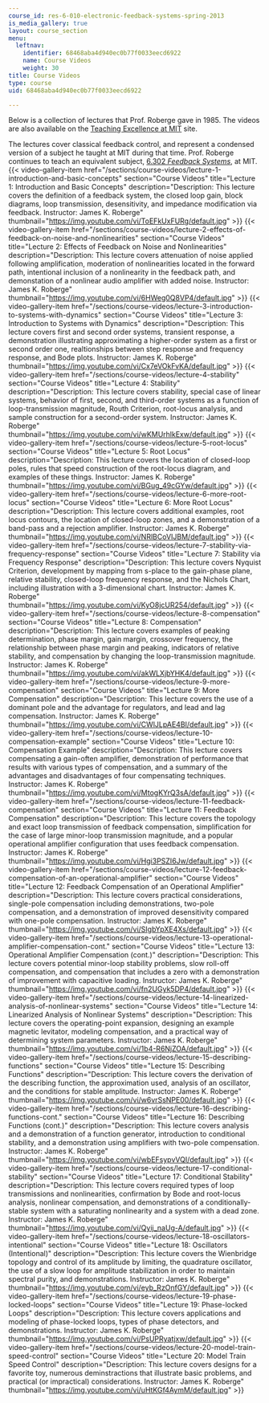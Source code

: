 ```yaml
---
course_id: res-6-010-electronic-feedback-systems-spring-2013
is_media_gallery: true
layout: course_section
menu:
  leftnav:
    identifier: 68468aba4d940ec0b77f0033eecd6922
    name: Course Videos
    weight: 30
title: Course Videos
type: course
uid: 68468aba4d940ec0b77f0033eecd6922

---
```


Below is a collection of lectures that Prof. Roberge gave in 1985. The videos are also available on the [Teaching Excellence at MIT](http://teachingexcellence.mit.edu/category/inspiring-teachers/james-k-roberg-6-302-electronic-feedback-systems) site.

The lectures cover classical feedback control, and represent a condensed version of a subject he taught at MIT during that time. Prof. Roberge continues to teach an equivalent subject, [6.302 _Feedback Systems_](/courses/6-302-feedback-systems-spring-2007/), at MIT.{{< video-gallery-item href="/sections/course-videos/lecture-1-introduction-and-basic-concepts" section="Course Videos" title="Lecture 1: Introduction and Basic Concepts" description="Description: This lecture covers the definition of a feedback system, the closed loop gain, block diagrams, loop transmission, desensitivity, and impedance modification via feedback. Instructor: James K. Roberge" thumbnail="https://img.youtube.com/vi/ToEFkUxFURg/default.jpg" >}} {{< video-gallery-item href="/sections/course-videos/lecture-2-effects-of-feedback-on-noise-and-nonlinearities" section="Course Videos" title="Lecture 2: Effects of Feedback on Noise and Nonlinearities" description="Description: This lecture covers attenuation of noise applied following amplification, moderation of nonlinearities located in the forward path, intentional inclusion of a nonlinearity in the feedback path, and demonstation of a nonlinear audio amplifier with added noise. Instructor: James K. Roberge" thumbnail="https://img.youtube.com/vi/6HWeg0Q8VP4/default.jpg" >}} {{< video-gallery-item href="/sections/course-videos/lecture-3-introduction-to-systems-with-dynamics" section="Course Videos" title="Lecture 3: Introduction to Systems with Dynamics" description="Description: This lecture covers first and second order systems, transient response, a demonstration illustrating approximating a higher-order system as a first or second order one, realtionships between step response and frequency response, and Bode plots. Instructor: James K. Roberge" thumbnail="https://img.youtube.com/vi/Cx7eVOkFvKA/default.jpg" >}} {{< video-gallery-item href="/sections/course-videos/lecture-4-stability" section="Course Videos" title="Lecture 4: Stability" description="Description: This lecture covers stability, special case of linear systems, behavior of first, second, and third-order systems as a function of loop-transmission magnitude, Routh Criterion, root-locus analysis, and sample construction for a second-order system. Instructor: James K. Roberge" thumbnail="https://img.youtube.com/vi/wKMUrhlkExw/default.jpg" >}} {{< video-gallery-item href="/sections/course-videos/lecture-5-root-locus" section="Course Videos" title="Lecture 5: Root Locus" description="Description: This lecture covers the location of closed-loop poles, rules that speed construction of the root-locus diagram, and examples of these things. Instructor: James K. Roberge" thumbnail="https://img.youtube.com/vi/BGug_49cGYw/default.jpg" >}} {{< video-gallery-item href="/sections/course-videos/lecture-6-more-root-locus" section="Course Videos" title="Lecture 6: More Root Locus" description="Description: This lecture covers additional examples, root locus contours, the location of closed-loop zones, and a demonstration of a band-pass and a rejection amplifier. Instructor: James K. Roberge" thumbnail="https://img.youtube.com/vi/NRlBCoVIJBM/default.jpg" >}} {{< video-gallery-item href="/sections/course-videos/lecture-7-stability-via-frequency-response" section="Course Videos" title="Lecture 7: Stability via Frequency Response" description="Description: This lecture covers Nyquist Criterion, development by mapping from s-place to the gain-phase plane, relative stability, closed-loop frequency response, and the Nichols Chart, including illustration with a 3-dimensional chart. Instructor: James K. Roberge" thumbnail="https://img.youtube.com/vi/KyO8jcUR254/default.jpg" >}} {{< video-gallery-item href="/sections/course-videos/lecture-8-compensation" section="Course Videos" title="Lecture 8: Compensation" description="Description: This lecture covers examples of peaking determination, phase margin, gain margin, crossover frequency, the relationship between phase margin and peaking, indicators of relative stability, and compensation by changing the loop-transmission magnitude. Instructor: James K. Roberge" thumbnail="https://img.youtube.com/vi/akWLXjbYHK4/default.jpg" >}} {{< video-gallery-item href="/sections/course-videos/lecture-9-more-compensation" section="Course Videos" title="Lecture 9: More Compensation" description="Description: This lecture covers the use of a dominant pole and the advantage for regulators, and lead and lag compensation. Instructor: James K. Roberge" thumbnail="https://img.youtube.com/vi/CWlJLpAE4BI/default.jpg" >}} {{< video-gallery-item href="/sections/course-videos/lecture-10-compensation-example" section="Course Videos" title="Lecture 10: Compensation Example" description="Description: This lecture covers compensating a gain-often amplifier, demonstration of performance that results with various types of compensation, and a summary of the advantages and disadvantages of four compensating techniques. Instructor: James K. Roberge" thumbnail="https://img.youtube.com/vi/MtogKYrQ3sA/default.jpg" >}} {{< video-gallery-item href="/sections/course-videos/lecture-11-feedback-compensation" section="Course Videos" title="Lecture 11: Feedback Compensation" description="Description: This lecture covers the topology and exact loop transmission of feedback compensation, simplification for the case of large minor-loop transmission magnitude, and a popular operational amplifier configuration that uses feedback compensation. Instructor: James K. Roberge" thumbnail="https://img.youtube.com/vi/Hgi3PSZI6Jw/default.jpg" >}} {{< video-gallery-item href="/sections/course-videos/lecture-12-feedback-compensation-of-an-operational-amplifier" section="Course Videos" title="Lecture 12: Feedback Compensation of an Operational Amplifier" description="Description: This lecture covers practical considerations, single-pole compensation including demonstrations, two-pole compensation, and a demonstration of improved desensitivity compared with one-pole compensation. Instructor: James K. Roberge" thumbnail="https://img.youtube.com/vi/SIgbYpXE4Xs/default.jpg" >}} {{< video-gallery-item href="/sections/course-videos/lecture-13-operational-amplifier-compensation-cont." section="Course Videos" title="Lecture 13: Operational Amplifier Compensation (cont.)" description="Description: This lecture covers potential minor-loop stability problems, slow roll-off compensation, and compensation that includes a zero with a demonstration of improvement with capacitive loading. Instructor: James K. Roberge" thumbnail="https://img.youtube.com/vi/fn2UGyk5DP4/default.jpg" >}} {{< video-gallery-item href="/sections/course-videos/lecture-14-linearized-analysis-of-nonlinear-systems" section="Course Videos" title="Lecture 14: Linearized Analysis of Nonlinear Systems" description="Description: This lecture covers the operating-point expansion, designing an example magnetic levitator, modeling compensation, and a practical way of determining system parameters. Instructor: James K. Roberge" thumbnail="https://img.youtube.com/vi/1b4-R6NjZOA/default.jpg" >}} {{< video-gallery-item href="/sections/course-videos/lecture-15-describing-functions" section="Course Videos" title="Lecture 15: Describing Functions" description="Description: This lecture covers the derivation of the describing function, the approximation used, analysis of an oscillator, and the conditions for stable amplitude. Instructor: James K. Roberge" thumbnail="https://img.youtube.com/vi/w6vrSsNPE00/default.jpg" >}} {{< video-gallery-item href="/sections/course-videos/lecture-16-describing-functions-cont." section="Course Videos" title="Lecture 16: Describing Functions (cont.)" description="Description: This lecture covers analysis and a demonstration of a function generator, introduction to conditional stability, and a demonstration using amplifiers with two-pole compensation. Instructor: James K. Roberge" thumbnail="https://img.youtube.com/vi/wbEFsypvVQI/default.jpg" >}} {{< video-gallery-item href="/sections/course-videos/lecture-17-conditional-stability" section="Course Videos" title="Lecture 17: Conditional Stability" description="Description: This lecture covers required types of loop transmissions and nonlinearities, confirmation by Bode and root-locus analysis, nonlinear compensation, and demonstrations of a conditionally-stable system with a saturating nonlinearity and a system with a dead zone. Instructor: James K. Roberge" thumbnail="https://img.youtube.com/vi/Qyij_naUg-A/default.jpg" >}} {{< video-gallery-item href="/sections/course-videos/lecture-18-oscillators-intentional" section="Course Videos" title="Lecture 18: Oscillators (Intentional)" description="Description: This lecture covers the Wienbridge topology and control of its amplitude by limiting, the quadrature oscillator, the use of a slow loop for amplitude stabilization in order to maintain spectral purity, and demonstrations. Instructor: James K. Roberge" thumbnail="https://img.youtube.com/vi/eyb_RzOnfGY/default.jpg" >}} {{< video-gallery-item href="/sections/course-videos/lecture-19-phase-locked-loops" section="Course Videos" title="Lecture 19: Phase-locked Loops" description="Description: This lecture covers applications and modeling of phase-locked loops, types of phase detectors, and demonstrations. Instructor: James K. Roberge" thumbnail="https://img.youtube.com/vi/PsUPRyatjxw/default.jpg" >}} {{< video-gallery-item href="/sections/course-videos/lecture-20-model-train-speed-control" section="Course Videos" title="Lecture 20: Model Train Speed Control" description="Description: This lecture covers designs for a favorite toy, numerous deminstractions that illustrate basic problems, and practical (or impractical) considerations. Instructor: James K. Roberge" thumbnail="https://img.youtube.com/vi/uHtKGf4AymM/default.jpg" >}}